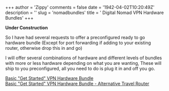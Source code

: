 +++
author = 'Zippy'
comments = false
date = '1942-04-02T10:20:49Z'
description = ''
slug = 'nomadbundles'
title = ' Digital Nomad VPN Hardware Bundles'
+++

**Under Construction**

So I have had several requests to offer a preconfigured ready to go hardware bundle (Except for port forwarding if adding to your existing router, otherwise drop this in and go)

I will offer several combinations of hardware and different levels of bundles with more or less hardware depending on what you are wanting, These will ship to you preconfigured, all you need to do is plug it in and off you go. 

<a href="https://trolley.link/p/28JLW97" data-trolley="true" data-tpk="28JLW97">
    Basic "Get Started" VPN Hardware Bundle
</a>
<br>
<a href="https://trolley.link/p/7NRL3W" data-trolley="true" data-tpk="7NRL3W">
    Basic "Get Started" VPN Hardware Bundle - Alternative Travel Router
</a>














 <!-- You only need this once per page (but it won't do any harm) -->
 <script async src="https://widget.trolley.link/cart.js" type="text/javascript"></script>